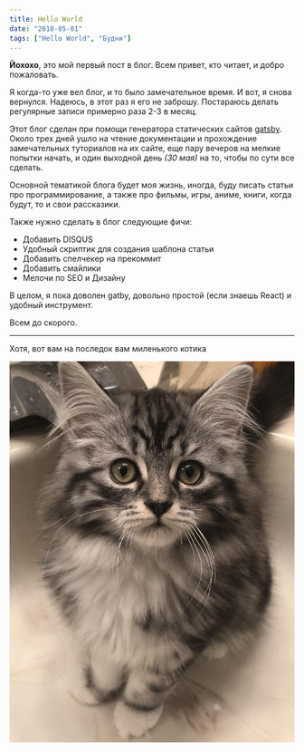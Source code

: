 ```yaml
---
title: Hello World
date: "2018-05-01"
tags: ["Hello World", "Будни"]
---
```


__Йохохо__, это мой первый пост в блог. Всем привет, кто читает, и добро пожаловать.

Я когда-то уже вел блог, и то было замечательное время. И вот, я снова вернулся.
Надеюсь, в этот раз я его не заброшу. Постараюсь делать регулярные записи примерно раза 2-3 в месяц.

Этот блог сделан при помощи генератора статических сайтов [gatsby](http://gatsbyjs.org/). Около трех дней ушло на чтение документации и прохождение замечательных туториалов на их сайте, еще пару вечеров на мелкие попытки начать, и один выходной день *(30 мая)* на то, чтобы по сути все сделать.

Основной тематикой блога будет моя жизнь, иногда, буду писать статьи про программирование, а также про фильмы, игры, аниме, книги, когда будут, то и свои рассказики.

Также нужно сделать в блог следующие фичи:

+ Добавить DISQUS
+ Удобный скриптик для создания шаблона статьи
+ Добавить спелчекер на прекоммит
+ Добавить смайлики
+ Мелочи по SEO и Дизайну

В целом, я пока доволен gatby, довольно простой (если знаешь React) и удобный инструмент.

Всем до скорого.

------
Хотя, вот вам на последок вам миленького котика

![A Cat](./cat.jpg)